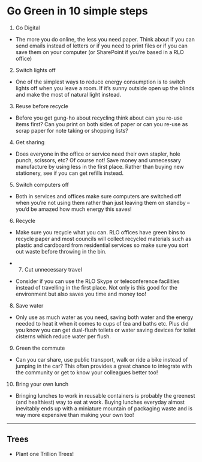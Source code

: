 # Go Green in 10 simple steps

1. Go Digital
- The more you do online, the less you need paper. Think about if you can send emails instead of letters or if you need to print files or if you can save them on your computer (or SharePoint if you’re based in a RLO office)

2. Switch lights off
- One of the simplest ways to reduce energy consumption is to switch lights off when you leave a room. If it’s sunny outside open up the blinds and make the most of natural light instead.

3. Reuse before recycle
- Before you get gung-ho about recycling think about can you re-use items first? Can you print on both sides of paper or can you re-use as scrap paper for note taking or shopping lists?

4. Get sharing
- Does everyone in the office or service need their own stapler, hole punch, scissors, etc? Of course not! Save money and unnecessary manufacture by using less in the first place. Rather than buying new stationery, see if you can get refills instead.

5. Switch computers off
- Both in services and offices make sure computers are switched off when you’re not using them rather than just leaving them on standby – you’d be amazed how much energy this saves!

6. Recycle

- Make sure you recycle what you can. RLO offices have green bins to recycle paper and most councils will collect recycled materials such as plastic and cardboard from residential services so make sure you sort out waste before throwing in the bin.

- 7. Cut unnecessary travel
- Consider if you can use the RLO Skype or teleconference facilities instead of travelling in the first place. Not only is this good for the environment but also saves you time and money too!

8. Save water
- Only use as much water as you need, saving both water and the energy needed to heat it when it comes to cups of tea and baths etc. Plus did you know you can get dual-flush toilets or water saving devices for toilet cisterns which reduce water per flush.

9. Green the commute
- Can you car share, use public transport, walk or ride a bike instead of jumping in the car? This often provides a great chance to integrate with the community or get to know your colleagues better too!

10. Bring your own lunch
- Bringing lunches to work in reusable containers is probably the greenest (and healthiest) way to eat at work. Buying lunches everyday almost inevitably ends up with a miniature mountain of packaging waste and is way more expensive than making your own too!

 -------

## Trees
- Plant one Trillion Trees!

